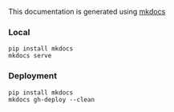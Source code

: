 This documentation is generated using [mkdocs](http://www.mkdocs.org/)

### Local
```
pip install mkdocs
mkdocs serve
````

### Deployment
```
pip install mkdocs
mkdocs gh-deploy --clean 
```